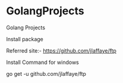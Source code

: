 # GolangProjects
Golang Projects

Install package

Referred site:- https://github.com/jlaffaye/ftp

Install Command for windows

go get -u github.com/jlaffaye/ftp

